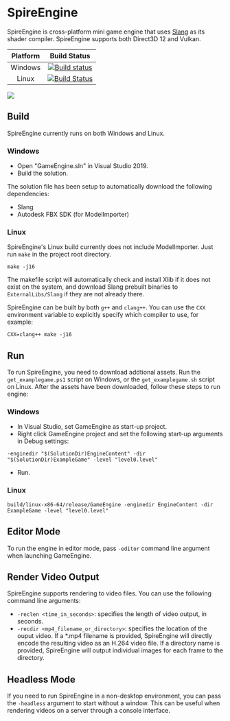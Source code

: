 # SpireEngine




SpireEngine is cross-platform mini game engine that uses [Slang](https://github.com/shader-slang/slang) as its shader compiler. SpireEngine supports both Direct3D 12 and Vulkan.

| Platform | Build Status |
|:--------:|:------------:|
| Windows | [![Build status](https://ci.appveyor.com/api/projects/status/cde7o78cyqxbaius?svg=true)](https://ci.appveyor.com/project/csyonghe/spire-engine) |
| Linux | [![Build Status](https://travis-ci.com/spire-engine/spire-engine.svg?branch=master)](https://travis-ci.com/spire-engine/spire-engine) |

![](https://github.com/csyonghe/SpireMiniEngineExtBinaries/blob/master/screenshot1.png)

## Build
SpireEngine currently runs on both Windows and Linux.
### Windows
- Open "GameEngine.sln" in Visual Studio 2019.
- Build the solution. 

The solution file has been setup to automatically download the following dependencies:
- Slang
- Autodesk FBX SDK (for ModelImporter)

### Linux
SpireEngine's Linux build currently does not include ModelImporter. Just run `make` in the project root directory.
```
make -j16
```
The makefile script will automatically check and install Xlib if it does not exist on the system, and download Slang prebuilt binaries to `ExternalLibs/Slang` if they are not already there.

SpireEngine can be built by both `g++` and `clang++`. You can use the `CXX` environment variable to explicitly specify which compiler to use, for example:
```
CXX=clang++ make -j16
```

## Run
To run SpireEngine, you need to download addtional assets. Run the `get_examplegame.ps1` script on Windows, or the `get_examplegame.sh` script on Linux. After the assets have been downloaded, follow these steps to run engine:

### Windows
- In Visual Studio, set GameEngine as start-up project.
- Right click GameEngine project and set the following start-up arguments in Debug settings:
```
-enginedir "$(SolutionDir)EngineContent" -dir "$(SolutionDir)ExampleGame" -level "level0.level"
```
- Run.

### Linux
```
build/linux-x86-64/release/GameEngine -enginedir EngineContent -dir ExampleGame -level "level0.level"
```

## Editor Mode
To run the engine in editor mode, pass `-editor` command line argument when launching GameEngine.

## Render Video Output
SpireEngine supports rendering to video files. You can use the following command line arguments:
- `-reclen <time_in_seconds>`: specifies the length of video output, in seconds.
- `-recdir <mp4_filename_or_directory>`: specifies the location of the ouput video. If a *.mp4 filename is provided, SpireEngine will directly encode the resulting video as an H.264 video file. If a directory name is provided, SpireEngine will output individual images for each frame to the directory.

## Headless Mode
If you need to run SpireEngine in a non-desktop environment, you can pass the `-headless` argument to start without a window. This can be useful when rendering videos on a server through a console interface.

